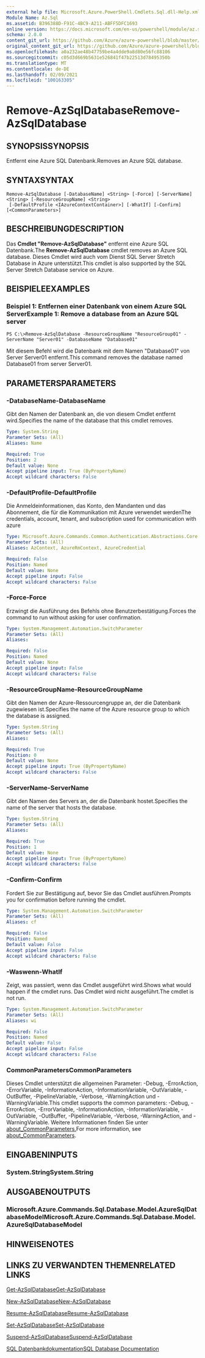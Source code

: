 ```yaml
---
external help file: Microsoft.Azure.PowerShell.Cmdlets.Sql.dll-Help.xml
Module Name: Az.Sql
ms.assetid: B396388D-F91C-4BC9-A211-ABFF5DFC1693
online version: https://docs.microsoft.com/en-us/powershell/module/az.sql/remove-azsqldatabase
schema: 2.0.0
content_git_url: https://github.com/Azure/azure-powershell/blob/master/src/Sql/Sql/help/Remove-AzSqlDatabase.md
original_content_git_url: https://github.com/Azure/azure-powershell/blob/master/src/Sql/Sql/help/Remove-AzSqlDatabase.md
ms.openlocfilehash: a0a232ae48b47759be4a4dde9a8d80e56fc88106
ms.sourcegitcommit: c05d3d669b5631e526841f47b22513d78495350b
ms.translationtype: MT
ms.contentlocale: de-DE
ms.lasthandoff: 02/09/2021
ms.locfileid: "100163305"
---
```

# <span data-ttu-id="45176-101">Remove-AzSqlDatabase</span><span class="sxs-lookup"><span data-stu-id="45176-101">Remove-AzSqlDatabase</span></span>

## <span data-ttu-id="45176-102">SYNOPSIS</span><span class="sxs-lookup"><span data-stu-id="45176-102">SYNOPSIS</span></span>
<span data-ttu-id="45176-103">Entfernt eine Azure SQL Datenbank.</span><span class="sxs-lookup"><span data-stu-id="45176-103">Removes an Azure SQL database.</span></span>

## <span data-ttu-id="45176-104">SYNTAX</span><span class="sxs-lookup"><span data-stu-id="45176-104">SYNTAX</span></span>

```
Remove-AzSqlDatabase [-DatabaseName] <String> [-Force] [-ServerName] <String> [-ResourceGroupName] <String>
 [-DefaultProfile <IAzureContextContainer>] [-WhatIf] [-Confirm] [<CommonParameters>]
```

## <span data-ttu-id="45176-105">BESCHREIBUNG</span><span class="sxs-lookup"><span data-stu-id="45176-105">DESCRIPTION</span></span>
<span data-ttu-id="45176-106">Das **Cmdlet "Remove-AzSqlDatabase"** entfernt eine Azure SQL Datenbank.</span><span class="sxs-lookup"><span data-stu-id="45176-106">The **Remove-AzSqlDatabase** cmdlet removes an Azure SQL database.</span></span>
<span data-ttu-id="45176-107">Dieses Cmdlet wird auch vom Dienst SQL Server Stretch Database in Azure unterstützt.</span><span class="sxs-lookup"><span data-stu-id="45176-107">This cmdlet is also supported by the SQL Server Stretch Database service on Azure.</span></span>

## <span data-ttu-id="45176-108">BEISPIELE</span><span class="sxs-lookup"><span data-stu-id="45176-108">EXAMPLES</span></span>

### <span data-ttu-id="45176-109">Beispiel 1: Entfernen einer Datenbank von einem Azure SQL Server</span><span class="sxs-lookup"><span data-stu-id="45176-109">Example 1: Remove a database from an Azure SQL server</span></span>
```
PS C:\>Remove-AzSqlDatabase -ResourceGroupName "ResourceGroup01" -ServerName "Server01" -DatabaseName "Database01"
```

<span data-ttu-id="45176-110">Mit diesem Befehl wird die Datenbank mit dem Namen "Database01" von Server Server01 entfernt.</span><span class="sxs-lookup"><span data-stu-id="45176-110">This command removes the database named Database01 from server Server01.</span></span>

## <span data-ttu-id="45176-111">PARAMETERS</span><span class="sxs-lookup"><span data-stu-id="45176-111">PARAMETERS</span></span>

### <span data-ttu-id="45176-112">-DatabaseName</span><span class="sxs-lookup"><span data-stu-id="45176-112">-DatabaseName</span></span>
<span data-ttu-id="45176-113">Gibt den Namen der Datenbank an, die von diesem Cmdlet entfernt wird.</span><span class="sxs-lookup"><span data-stu-id="45176-113">Specifies the name of the database that this cmdlet removes.</span></span>

```yaml
Type: System.String
Parameter Sets: (All)
Aliases: Name

Required: True
Position: 2
Default value: None
Accept pipeline input: True (ByPropertyName)
Accept wildcard characters: False
```

### <span data-ttu-id="45176-114">-DefaultProfile</span><span class="sxs-lookup"><span data-stu-id="45176-114">-DefaultProfile</span></span>
<span data-ttu-id="45176-115">Die Anmeldeinformationen, das Konto, den Mandanten und das Abonnement, die für die Kommunikation mit Azure verwendet werden</span><span class="sxs-lookup"><span data-stu-id="45176-115">The credentials, account, tenant, and subscription used for communication with azure</span></span>

```yaml
Type: Microsoft.Azure.Commands.Common.Authentication.Abstractions.Core.IAzureContextContainer
Parameter Sets: (All)
Aliases: AzContext, AzureRmContext, AzureCredential

Required: False
Position: Named
Default value: None
Accept pipeline input: False
Accept wildcard characters: False
```

### <span data-ttu-id="45176-116">-Force</span><span class="sxs-lookup"><span data-stu-id="45176-116">-Force</span></span>
<span data-ttu-id="45176-117">Erzwingt die Ausführung des Befehls ohne Benutzerbestätigung.</span><span class="sxs-lookup"><span data-stu-id="45176-117">Forces the command to run without asking for user confirmation.</span></span>

```yaml
Type: System.Management.Automation.SwitchParameter
Parameter Sets: (All)
Aliases:

Required: False
Position: Named
Default value: None
Accept pipeline input: False
Accept wildcard characters: False
```

### <span data-ttu-id="45176-118">-ResourceGroupName</span><span class="sxs-lookup"><span data-stu-id="45176-118">-ResourceGroupName</span></span>
<span data-ttu-id="45176-119">Gibt den Namen der Azure-Ressourcengruppe an, der die Datenbank zugewiesen ist.</span><span class="sxs-lookup"><span data-stu-id="45176-119">Specifies the name of the Azure resource group to which the database is assigned.</span></span>

```yaml
Type: System.String
Parameter Sets: (All)
Aliases:

Required: True
Position: 0
Default value: None
Accept pipeline input: True (ByPropertyName)
Accept wildcard characters: False
```

### <span data-ttu-id="45176-120">-ServerName</span><span class="sxs-lookup"><span data-stu-id="45176-120">-ServerName</span></span>
<span data-ttu-id="45176-121">Gibt den Namen des Servers an, der die Datenbank hostet.</span><span class="sxs-lookup"><span data-stu-id="45176-121">Specifies the name of the server that hosts the database.</span></span>

```yaml
Type: System.String
Parameter Sets: (All)
Aliases:

Required: True
Position: 1
Default value: None
Accept pipeline input: True (ByPropertyName)
Accept wildcard characters: False
```

### <span data-ttu-id="45176-122">-Confirm</span><span class="sxs-lookup"><span data-stu-id="45176-122">-Confirm</span></span>
<span data-ttu-id="45176-123">Fordert Sie zur Bestätigung auf, bevor Sie das Cmdlet ausführen.</span><span class="sxs-lookup"><span data-stu-id="45176-123">Prompts you for confirmation before running the cmdlet.</span></span>

```yaml
Type: System.Management.Automation.SwitchParameter
Parameter Sets: (All)
Aliases: cf

Required: False
Position: Named
Default value: False
Accept pipeline input: False
Accept wildcard characters: False
```

### <span data-ttu-id="45176-124">-Waswenn</span><span class="sxs-lookup"><span data-stu-id="45176-124">-WhatIf</span></span>
<span data-ttu-id="45176-125">Zeigt, was passiert, wenn das Cmdlet ausgeführt wird.</span><span class="sxs-lookup"><span data-stu-id="45176-125">Shows what would happen if the cmdlet runs.</span></span>
<span data-ttu-id="45176-126">Das Cmdlet wird nicht ausgeführt.</span><span class="sxs-lookup"><span data-stu-id="45176-126">The cmdlet is not run.</span></span>

```yaml
Type: System.Management.Automation.SwitchParameter
Parameter Sets: (All)
Aliases: wi

Required: False
Position: Named
Default value: False
Accept pipeline input: False
Accept wildcard characters: False
```

### <span data-ttu-id="45176-127">CommonParameters</span><span class="sxs-lookup"><span data-stu-id="45176-127">CommonParameters</span></span>
<span data-ttu-id="45176-128">Dieses Cmdlet unterstützt die allgemeinen Parameter: -Debug, -ErrorAction, -ErrorVariable, -InformationAction, -InformationVariable, -OutVariable, -OutBuffer, -PipelineVariable, -Verbose, -WarningAction und -WarningVariable.</span><span class="sxs-lookup"><span data-stu-id="45176-128">This cmdlet supports the common parameters: -Debug, -ErrorAction, -ErrorVariable, -InformationAction, -InformationVariable, -OutVariable, -OutBuffer, -PipelineVariable, -Verbose, -WarningAction, and -WarningVariable.</span></span> <span data-ttu-id="45176-129">Weitere Informationen finden Sie unter [about_CommonParameters.](http://go.microsoft.com/fwlink/?LinkID=113216)</span><span class="sxs-lookup"><span data-stu-id="45176-129">For more information, see [about_CommonParameters](http://go.microsoft.com/fwlink/?LinkID=113216).</span></span>

## <span data-ttu-id="45176-130">EINGABEN</span><span class="sxs-lookup"><span data-stu-id="45176-130">INPUTS</span></span>

### <span data-ttu-id="45176-131">System.String</span><span class="sxs-lookup"><span data-stu-id="45176-131">System.String</span></span>

## <span data-ttu-id="45176-132">AUSGABEN</span><span class="sxs-lookup"><span data-stu-id="45176-132">OUTPUTS</span></span>

### <span data-ttu-id="45176-133">Microsoft.Azure.Commands.Sql.Database.Model.AzureSqlDatabaseModel</span><span class="sxs-lookup"><span data-stu-id="45176-133">Microsoft.Azure.Commands.Sql.Database.Model.AzureSqlDatabaseModel</span></span>

## <span data-ttu-id="45176-134">HINWEISE</span><span class="sxs-lookup"><span data-stu-id="45176-134">NOTES</span></span>

## <span data-ttu-id="45176-135">LINKS ZU VERWANDTEN THEMEN</span><span class="sxs-lookup"><span data-stu-id="45176-135">RELATED LINKS</span></span>

[<span data-ttu-id="45176-136">Get-AzSqlDatabase</span><span class="sxs-lookup"><span data-stu-id="45176-136">Get-AzSqlDatabase</span></span>](./Get-AzSqlDatabase.md)

[<span data-ttu-id="45176-137">New-AzSqlDatabase</span><span class="sxs-lookup"><span data-stu-id="45176-137">New-AzSqlDatabase</span></span>](./New-AzSqlDatabase.md)

[<span data-ttu-id="45176-138">Resume-AzSqlDatabase</span><span class="sxs-lookup"><span data-stu-id="45176-138">Resume-AzSqlDatabase</span></span>](./Resume-AzSqlDatabase.md)

[<span data-ttu-id="45176-139">Set-AzSqlDatabase</span><span class="sxs-lookup"><span data-stu-id="45176-139">Set-AzSqlDatabase</span></span>](./Set-AzSqlDatabase.md)

[<span data-ttu-id="45176-140">Suspend-AzSqlDatabase</span><span class="sxs-lookup"><span data-stu-id="45176-140">Suspend-AzSqlDatabase</span></span>](./Suspend-AzSqlDatabase.md)

[<span data-ttu-id="45176-141">SQL Datenbankdokumentation</span><span class="sxs-lookup"><span data-stu-id="45176-141">SQL Database Documentation</span></span>](https://docs.microsoft.com/azure/sql-database/)


